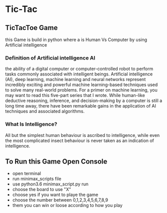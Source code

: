 # Tic-Tac
## TicTacToe Game
this Game is build in python where a is Human Vs Computer by using Artificial intelligence
### Definition of Artificial intelligence AI
the ability of a digital computer or computer-controlled robot to perform tasks commonly associated with intelligent beings.
Artificial intelligence (AI), deep learning, machine learning and neural networks 
represent incredibly exciting and powerful machine learning-based techniques used to solve many real-world problems.
 For a primer on machine learning, you may want to read this five-part series that I wrote.
While human-like deductive reasoning, inference, and decision-making by a computer is still a long time away, 
there have been remarkable gains in the application of AI techniques and associated algorithms.

### What Is Intelligence?
All but the simplest human behaviour is ascribed to intelligence, while even the most complicated insect behaviour is never taken as an indication of intelligence.

## To Run this Game Open Console
* open terminal 
* run minimax_scripts file 
* use python3.6 minimax_script.py run
* choose the board to use "X"
* choose yes if you want to playe the game 
* choose the number between 0,1,2,3,4,5,6,7,8,9
* them you can win or loose  according to how you play

